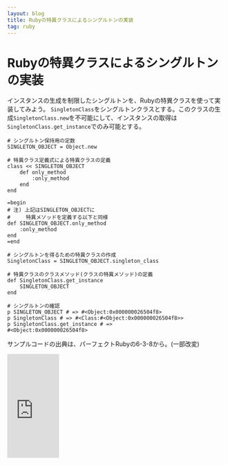 ```yaml
---
layout: blog
title: Rubyの特異クラスによるシングルトンの実装
tag: ruby
---
```


# Rubyの特異クラスによるシングルトンの実装

インスタンスの生成を制限したシングルトンを、Rubyの特異クラスを使って実装してみよう。
`SingletonClass`をシングルトンクラスとする。このクラスの生成`SingletonClass.new`を不可能にして、インスタンスの取得は`SingletonClass.get_instance`でのみ可能とする。

~~~~
# シングルトン保持用の定数
SINGLETON_OBJECT = Object.new

# 特異クラス定義式による特異クラスの定義
class << SINGLETON_OBJECT
	def only_method
		:only_method
	end
end

=begin
# 注) 上記はSINGLETON_OBJECTに
#     特異メソッドを定義する以下と同様
def SINGLETON_OBJECT.only_method
	:only_method
end
=end

# シングルトンを得るための特異クラスの作成
SingletonClass = SINGLETON_OBJECT.singleton_class

# 特異クラスのクラスメソッド(クラスの特異メソッド)の定義
def SingletonClass.get_instance
	SINGLETON_OBJECT
end

# シングルトンの確認
p SINGLETON_OBJECT # => #<Object:0x000000026504f8> 
p SingletonClass # => #<Class:#<Object:0x000000026504f8>>
p SingletonClass.get_instance # => 
#<Object:0x000000026504f8>
~~~~

サンプルコードの出典は、パーフェクトRubyの6-3-8から。(一部改変)

<iframe src="http://rcm-fe.amazon-adsystem.com/e/cm?t=xmisao-22&o=9&p=8&l=as1&asins=4774158798&ref=tf_til&fc1=000000&IS2=1&lt1=_blank&m=amazon&lc1=0000FF&bc1=000000&bg1=FFFFFF&f=ifr" style="width:120px;height:240px;" scrolling="no" marginwidth="0" marginheight="0" frameborder="0"></iframe>
